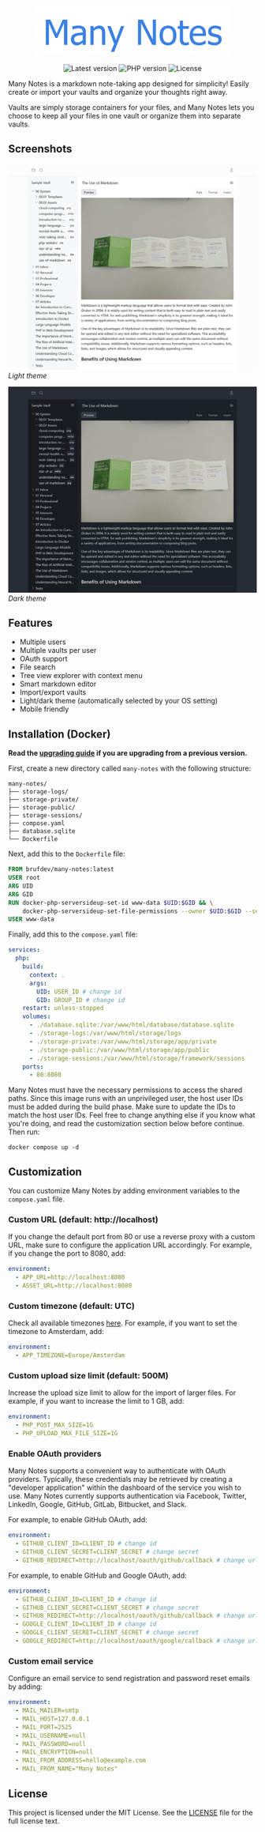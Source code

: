 <p align="center">
    <img src=".github/images/logo.png" width="400" />
</p>

<p align="center">
    <img alt="Latest version" src="https://img.shields.io/github/v/release/brufdev/many-notes?label=version" />
    <img alt="PHP version" src="https://img.shields.io/badge/PHP-8.4-777BB4?logo=php" />
    <img alt="License" src="https://img.shields.io/github/license/brufdev/many-notes" />
</p>

Many Notes is a markdown note-taking app designed for simplicity! Easily create or import your vaults and organize your thoughts right away.

Vaults are simply storage containers for your files, and Many Notes lets you choose to keep all your files in one vault or organize them into separate vaults.

## Screenshots

![Screenshot](.github/images/theme-light.png?raw=true)
*Light theme*

![Screenshot](.github/images/theme-dark.png?raw=true)
*Dark theme*

## Features

- Multiple users
- Multiple vaults per user
- OAuth support
- File search
- Tree view explorer with context menu
- Smart markdown editor
- Import/export vaults
- Light/dark theme (automatically selected by your OS setting)
- Mobile friendly

## Installation (Docker)

**Read the [upgrading guide](UPGRADING.md) if you are upgrading from a previous version.**

First, create a new directory called `many-notes` with the following structure:

```
many-notes/
├── storage-logs/
├── storage-private/
├── storage-public/
├── storage-sessions/
├── compose.yaml
├── database.sqlite
└── Dockerfile
```

Next, add this to the `Dockerfile` file:

```Dockerfile
FROM brufdev/many-notes:latest
USER root
ARG UID
ARG GID
RUN docker-php-serversideup-set-id www-data $UID:$GID && \
    docker-php-serversideup-set-file-permissions --owner $UID:$GID --service nginx
USER www-data
```

Finally, add this to the `compose.yaml` file:

```yaml
services:
  php:
    build:
      context: .
      args:
        UID: USER_ID # change id
        GID: GROUP_ID # change id
    restart: unless-stopped
    volumes:
      - ./database.sqlite:/var/www/html/database/database.sqlite
      - ./storage-logs:/var/www/html/storage/logs
      - ./storage-private:/var/www/html/storage/app/private
      - ./storage-public:/var/www/html/storage/app/public
      - ./storage-sessions:/var/www/html/storage/framework/sessions
    ports:
      - 80:8080
```

Many Notes must have the necessary permissions to access the shared paths. Since this image runs with an unprivileged user, the host user IDs must be added during the build phase. Make sure to update the IDs to match the host user IDs. Feel free to change anything else if you know what you're doing, and read the customization section below before continue. Then run:

```shell
docker compose up -d
```

## Customization

You can customize Many Notes by adding environment variables to the `compose.yaml` file.

### Custom URL (default: http://localhost)

If you change the default port from 80 or use a reverse proxy with a custom URL, make sure to configure the application URL accordingly. For example, if you change the port to 8080, add:

```yaml
environment:
  - APP_URL=http://localhost:8080
  - ASSET_URL=http://localhost:8080
```

### Custom timezone (default: UTC)

Check all available timezones [here](https://www.php.net/manual/en/timezones.php). For example, if you want to set the timezone to Amsterdam, add:

```yaml
environment:
  - APP_TIMEZONE=Europe/Amsterdam
```

### Custom upload size limit (default: 500M)

Increase the upload size limit to allow for the import of larger files. For example, if you want to increase the limit to 1 GB, add:

```yaml
environment:
  - PHP_POST_MAX_SIZE=1G
  - PHP_UPLOAD_MAX_FILE_SIZE=1G
```

### Enable OAuth providers

Many Notes supports a convenient way to authenticate with OAuth providers. Typically, these credentials may be retrieved by creating a "developer application" within the dashboard of the service you wish to use. Many Notes currently supports authentication via Facebook, Twitter, LinkedIn, Google, GitHub, GitLab, Bitbucket, and Slack.

For example, to enable GitHub OAuth, add: 

```yaml
environment:
  - GITHUB_CLIENT_ID=CLIENT_ID # change id
  - GITHUB_CLIENT_SECRET=CLIENT_SECRET # change secret
  - GITHUB_REDIRECT=http://localhost/oauth/github/callback # change url
```

For example, to enable GitHub and Google OAuth, add:

```yaml
environment:
  - GITHUB_CLIENT_ID=CLIENT_ID # change id
  - GITHUB_CLIENT_SECRET=CLIENT_SECRET # change secret
  - GITHUB_REDIRECT=http://localhost/oauth/github/callback # change url
  - GOOGLE_CLIENT_ID=CLIENT_ID # change id
  - GOOGLE_CLIENT_SECRET=CLIENT_SECRET # change secret
  - GOOGLE_REDIRECT=http://localhost/oauth/google/callback # change url
```

### Custom email service

Configure an email service to send registration and password reset emails by adding:

```yaml
environment:
  - MAIL_MAILER=smtp
  - MAIL_HOST=127.0.0.1
  - MAIL_PORT=2525
  - MAIL_USERNAME=null
  - MAIL_PASSWORD=null
  - MAIL_ENCRYPTION=null
  - MAIL_FROM_ADDRESS=hello@example.com
  - MAIL_FROM_NAME="Many Notes"
```

## License

This project is licensed under the MIT License. See the [LICENSE](LICENSE) file for the full license text.
